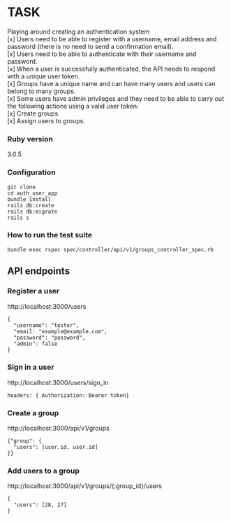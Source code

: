 # TASK
Playing around creating an authentication system  
[x] Users need to be able to register with a username, email address and password (there is no need to send a confirmation email).  
[x] Users need to be able to authenticate with their username and password.  
[x] When a user is successfully authenticated, the API needs to respond with a unique user token.  
[x] Groups have a unique name and can have many users and users can belong to many groups.  
[x] Some users have admin privileges and they need to be able to carry out the following actions using a valid user token:  
[x] Create groups.  
[x] Assign users to groups.  

### Ruby version 
3.0.5

### Configuration
```
git clone  
cd auth_user_app  
bundle install  
rails db:create  
rails db:migrate
rails s 
```
### How to run the test suite
```
bundle exec rspec spec/controller/api/v1/groups_controller_spec.rb  
```
## API endpoints
### Register a user
http://localhost:3000/users  
```
{
  "username": "tester",
  "email: "example@example.com",
  "password": "password",
  "admin": false
}
```

### Sign in a user
http://localhost:3000/users/sign_in  
```
headers: { Authorization: Bearer token}
```

### Create a group
http://localhost:3000/api/v1/groups    
```
{"group": {
  "users": [user.id, user.id]
}}
```
### Add users to a group
http://localhost:3000/api/v1/groups/{:group_id}/users     
```
{
  "users": [28, 27]
}
```
